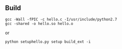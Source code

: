 Build
----

```
gcc -Wall -fPIC -c hello.c -I/usr/include/python2.7
gcc -shared -o hello.so hello.o
```

or

```
python setuphello.py setup build_ext -i
```
